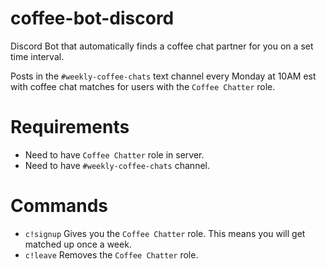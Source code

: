 # coffee-bot-discord
Discord Bot that automatically finds a coffee chat partner for you on a set time interval.

Posts in the `#weekly-coffee-chats` text channel every Monday at 10AM est with coffee chat matches for users with the `Coffee Chatter` role.

# Requirements
* Need to have `Coffee Chatter` role in server.
* Need to have `#weekly-coffee-chats` channel.

# Commands
* `c!signup` Gives you the `Coffee Chatter` role. This means you will get matched up once a week.
* `c!leave` Removes the `Coffee Chatter` role.
